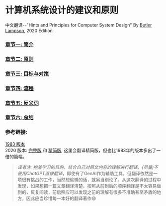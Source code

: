 # 计算机系统设计的建议和原则
中文翻译--"Hints and Principles for Computer System Design" By [Butler Lampson](https://en.wikipedia.org/wiki/Butler_Lampson), 2020 Edition
### [章节一: 简介](https://github.com/joychester/Translate-of-Hints-and-Principles-for-Computer-System-Design/blob/main/%E7%AB%A0%E8%8A%82%E4%B8%80_%E7%AE%80%E4%BB%8B.md)
### [章节二: 原则](blank)
### [章节三: 目标与对策](blank)
### [章节四: 流程](blank)
### [章节五: 反义词](blank)
### [章节六: 总结](blank)

### 参考链接:
[1983 版本](https://www.microsoft.com/en-us/research/wp-content/uploads/2016/02/acrobat-17.pdf)  
2020 版本: [完整版](https://arxiv.org/abs/2011.02455v3) 和 [精简版](https://arxiv.org/pdf/2011.02455v2), 这里会翻译精简版，但也比1983年的版本多出了一倍的篇幅。

> *译者注: 抱着学习的目的，结合自己对原文内容的理解进行翻译，(尽量)不使用ChatGPT直接翻译*，即使有了GenAI作为辅助工具，但翻译依然是一项很有挑战的工作，当然想偷懒的话，就另当别论了。从这次翻译的过程中发现，如果想把一篇文章翻译清楚，按照从前到后的顺序翻译是不太容易做到的，反复阅读，前后照应可以发现之前的理解有很多不准确甚至矛盾的地方，因此应当珍惜每一本好的翻译著作😄
